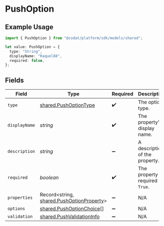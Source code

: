 # PushOption

## Example Usage

```typescript
import { PushOption } from "@codat/platform/sdk/models/shared";

let value: PushOption = {
  type: "String",
  displayName: "Raquel88",
  required: false,
};
```

## Fields

| Field                                                                                         | Type                                                                                          | Required                                                                                      | Description                                                                                   |
| --------------------------------------------------------------------------------------------- | --------------------------------------------------------------------------------------------- | --------------------------------------------------------------------------------------------- | --------------------------------------------------------------------------------------------- |
| `type`                                                                                        | [shared.PushOptionType](../../../sdk/models/shared/pushoptiontype.md)                         | :heavy_check_mark:                                                                            | The option type.                                                                              |
| `displayName`                                                                                 | *string*                                                                                      | :heavy_check_mark:                                                                            | The property's display name.                                                                  |
| `description`                                                                                 | *string*                                                                                      | :heavy_minus_sign:                                                                            | A description of the property.                                                                |
| `required`                                                                                    | *boolean*                                                                                     | :heavy_check_mark:                                                                            | The property is required if `True`.                                                           |
| `properties`                                                                                  | Record<string, [shared.PushOptionProperty](../../../sdk/models/shared/pushoptionproperty.md)> | :heavy_minus_sign:                                                                            | N/A                                                                                           |
| `options`                                                                                     | [shared.PushOptionChoice](../../../sdk/models/shared/pushoptionchoice.md)[]                   | :heavy_minus_sign:                                                                            | N/A                                                                                           |
| `validation`                                                                                  | [shared.PushValidationInfo](../../../sdk/models/shared/pushvalidationinfo.md)                 | :heavy_minus_sign:                                                                            | N/A                                                                                           |